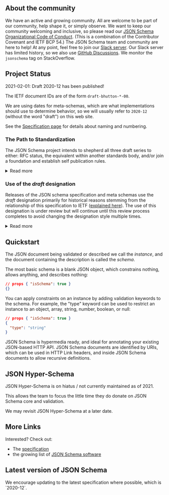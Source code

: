 ## About the community
We have an active and growing community. All are welcome to be part of our community, help shape it, or simply observe.
We want to keep our community welcoming and inclusive, so please read our [JSON Schema Organizational Code of Conduct](https://github.com/json-schema-org/.github/blob/main/CODE_OF_CONDUCT.md). (This is a combination of the Contributor Covenant and IETF BCP 54.)
The JSON Schema team and community are here to help!
At any point, feel free to join our [Slack server](/slack).
Our Slack server has limited history, so we also use [GitHub Discussions](https://github.com/json-schema-org/community/discussions).
We monitor the `jsonschema` tag on StackOverflow.

## Project Status

2021-02-01: Draft 2020-12 has been published!

The IETF document IDs are of the form `draft-bhutton-*-00`.

We are using dates for meta-schemas, which are what implementations should use to determine behavior,
so we will usually refer to `2020-12` (without the word "draft") on this web site.

See the [Specification page](/specification) for details about naming and numbering.

### The Path to Standardization

The JSON Schema project intends to shepherd all three draft series to either: RFC status, the equivalent within another standards body, and/or join a foundation and establish self publication rules.

<details markdown="1">
<summary>Read more</summary>

Currently, we are continuing to improve our self-published Internet-Drafts. We are not actively pursuing joining a standards organisation.

We have a few contacts related to each potential path, but if you have experience with such things and would like to help, please still contact us!

In the meantime, publication of Internet-Draft documents can be tracked through the IETF:
* [JSON Schema (core)](https://datatracker.ietf.org/doc/draft-bhutton-json-schema/)
* [JSON Schema Validation](https://datatracker.ietf.org/doc/draft-bhutton-json-schema-validation/)
* [Relative JSON Pointers](https://datatracker.ietf.org/doc/draft-bhutton-relative-json-pointer/)

Internet-Drafts expire after six months, so our goal is to publish often enough to always have a set of unexpired drafts available.  There may be brief gaps as we wrap up each draft and finalize the text.
</details>

### Use of the _draft_ designation
Releases of the JSON schema specification and meta schemas use the _draft_ designation primarily for historical reasons stemming from the relationship of this specification to IETF ([explained here](https://json-schema.org/specification-links#understanding-draft-names-and-numbers)).
The use of this designation is under review but will continue until this review process completes to avoid changing the designation style multiple times.

<details markdown="1">
<summary>Read more</summary>

The JSON schema project recognizes, condones, and advocates for the use of the JSON schema standard in production.

Each release of the JSON schema specification is treated as a production release by the JSON schema project. All changes in each new release are made judiciously, with great care, thorough review and careful consideration of how the changes will impact existing users and implementations of the JSON schema specification.

Similarly to most specifications, the JSON schema specification will continue to evolve, and not all releases will be backwards compatible. The intention, particularly for vocabularies such as validation which have been widely implemented, is to remain as compatible as possible from release to release. However, major changes can still occur given a clear enough need validated with the user community.

When the _draft_ designation is dropped this may indicate that the frequency of releases and amount of changes in each release will decrease, but it won't indicate that no new releases will be made, or that all future releases will be backwards compatible.
</details>

## Quickstart

The JSON document being validated or described we call the *instance*, and the document containing the description is called the *schema*.

The most basic schema is a blank JSON object, which constrains nothing, allows anything, and describes nothing:

```json
// props { "isSchema": true }
{}
```

You can apply constraints on an instance by adding validation keywords to the schema. For example, the "type" keyword can be used to restrict an instance to an object, array, string, number, boolean, or null:

```json
// props { "isSchema": true }
{
  "type": "string"
}
```
 
JSON Schema is hypermedia ready, and ideal for annotating your existing JSON-based HTTP API. JSON Schema documents are identified by URIs, which can be used in HTTP Link headers, and inside JSON Schema documents to allow recursive definitions.

## JSON Hyper-Schema

JSON Hyper-Schema is on hiatus / not currently maintained as of 2021.

This allows the team to focus the little time they do donate on JSON Schema core and validation.

We may revisit JSON Hyper-Schema at a later date.

## More Links

Interested? Check out:

* The [specification](/specification)
* the growing list of [JSON Schema software](/implementations)


## Latest version of JSON Schema
<Infobox>
We encourage updating to the latest specification where possible, which is `2020-12`.
</Infobox>